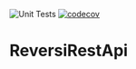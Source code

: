 ![Unit Tests](https://github.com/venraij/ReversiRestApi/actions/workflows/dotnet.yml/badge.svg)
[![codecov](https://codecov.io/gh/venraij/ReversiRestApi/branch/main/graph/badge.svg)](https://codecov.io/gh/venraij/ReversiRestApi)

# ReversiRestApi
